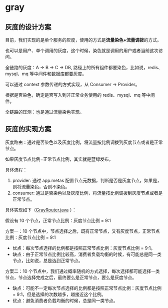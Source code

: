 # gray

## 灰度的设计方案

目前，我们实现的是单个服务的灰度，使用的方式是**流量染色+流量调拨**的方式。

也可以是用户、单个调用的灰度，这个时候，染色就是调用的用户或者当前这次访问。

全链路的灰度：A -> B -> C -> DB, 路径上的所有组件都要染色，比如说，redis、mysql、mq 等中间件和数据库都要灰度。

可以通过 context 参数传递的方式实现，从 Consumer -> Provider。

根据是否染色，确定是否写入到非正常业务使用的 redis、mysql、mq 等中间件。

全链路的压测：也是通过流量染色实现。

## 灰度的实现方案

灰度路由：通过是否染色以及灰度比例，将流量按比例调拨到灰度节点或者是正常节点。

如果灰度节点比例=正常节点比例，其实就是蓝绿发布。

具体流程：
1. provider: 通过 app.metas 配置节点元数据，判断是否是灰度节点，如果是，则将流量染色，否则不染色。
2. consumer: 通过是否染色以及灰度比例，将流量按比例调拨到灰度节点或者是正常节点。

具体实现如下（[GrayRouter.java](..%2Fkairpc-core%2Fsrc%2Fmain%2Fjava%2Fcom%2Fkai%2Fkairpc%2Fcore%2Fcluster%2FGrayRouter.java)
）：

假设有 10 个节点，正常节点比例：灰度节点比例 = 9:1

方案一：10 个节点中，节点选择之后，既有正常节点，又有灰度节点，正常节点比例：灰度节点比例 = 9:1
* 优点：每次节点选择的比例都是按照正常节点比例：灰度节点比例 = 9:1。
* 缺点：由于正常节点比例比较高，消费者负载均衡的时候，有可能总是同一类节点，比如说，总是选到正常节点。

方案二：10 个节点中，我们通过概率随机的方式选择，每次选择都可能选择一类节点，节点选择完成之后，最终要么是正常节点，要么是灰度节点。
* 缺点：可能不一定每次节点选择的比例都是按照正常节点比例：灰度节点比例 = 9:1，但是选择的次数越多，越接近这个比例。
* 优点：避免消费者负载均衡的时候，总是同一类节点。

